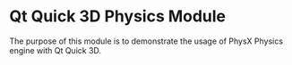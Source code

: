 # Qt Quick 3D Physics Module

The purpose of this module is to demonstrate the usage of PhysX Physics engine with Qt Quick 3D.

